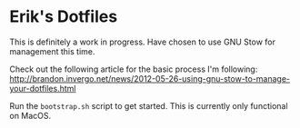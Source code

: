 # Erik's Dotfiles

This is definitely a work in progress. Have chosen to use GNU Stow for management this time.

Check out the following article for the basic process I'm following: http://brandon.invergo.net/news/2012-05-26-using-gnu-stow-to-manage-your-dotfiles.html

Run the `bootstrap.sh` script to get started. This is currently only functional on MacOS.